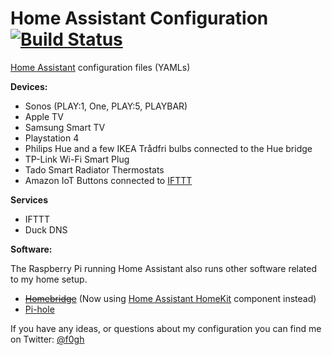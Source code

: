 # Home Assistant Configuration [![Build Status](https://travis-ci.org/Fogh/homeassistant-config.svg?branch=master)](https://travis-ci.org/Fogh/homeassistant-config)

[Home Assistant](https://home-assistant.io/) configuration files (YAMLs)

**Devices:**
- Sonos (PLAY:1, One, PLAY:5, PLAYBAR)
- Apple TV
- Samsung Smart TV
- Playstation 4
- Philips Hue and a few IKEA Trådfri bulbs connected to the Hue bridge
- TP-Link Wi-Fi Smart Plug
- Tado Smart Radiator Thermostats
- Amazon IoT Buttons connected to [IFTTT](https://ifttt.com)

**Services** 

- IFTTT
- Duck DNS

**Software:**

The Raspberry Pi running Home Assistant also runs other software related to my home setup.

- ~~[Homebridge](https://github.com/nfarina/homebridge)~~ (Now using [Home Assistant HomeKit](https://www.home-assistant.io/components/homekit/) component instead)
- [Pi-hole](https://pi-hole.net/)

If you have any ideas, or questions about my configuration you can find me on Twitter: [@f0gh](https://twitter.com/f0gh)
